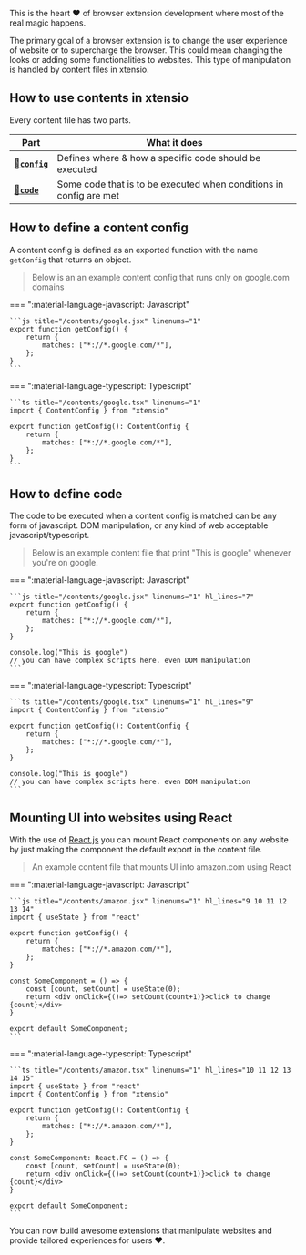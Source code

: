 This is the heart ❤️ of browser extension development where most of the real magic happens.

The primary goal of a browser extension is to change the user experience of website or to supercharge the browser. This could mean changing the looks or adding some functionalities to websites. This type of manipulation is handled by content files in xtensio.

## How to use contents in xtensio

Every content file has two parts.

| Part                                                  | What it does                                                       |
| ----------------------------------------------------- | ------------------------------------------------------------------ |
| [:link:**`config`**](#how-to-define-a-content-config) | Defines where & how a specific code should be executed             |
| [:link:**`code`**](#how-to-define-code)               | Some code that is to be executed when conditions in config are met |

## How to define a content config

A content config is defined as an exported function with the name `getConfig` that returns an object.

> Below is an an example content config that runs only on google.com domains

=== ":material-language-javascript: Javascript"

    ```js title="/contents/google.jsx" linenums="1"
    export function getConfig() {
        return {
            matches: ["*://*.google.com/*"],
        };
    }
    ```

=== ":material-language-typescript: Typescript"

    ```ts title="/contents/google.tsx" linenums="1"
    import { ContentConfig } from "xtensio"

    export function getConfig(): ContentConfig {
        return {
            matches: ["*://*.google.com/*"],
        };
    }
    ```

## How to define code

The code to be executed when a content config is matched can be any form of javascript. DOM manipulation, or any kind of web acceptable javascript/typescript.

> Below is an example content file that print "This is google" whenever you're on google.

=== ":material-language-javascript: Javascript"

    ```js title="/contents/google.jsx" linenums="1" hl_lines="7"
    export function getConfig() {
        return {
            matches: ["*://*.google.com/*"],
        };
    }

    console.log("This is google")
    // you can have complex scripts here. even DOM manipulation
    ```

=== ":material-language-typescript: Typescript"

    ```ts title="/contents/google.tsx" linenums="1" hl_lines="9"
    import { ContentConfig } from "xtensio"

    export function getConfig(): ContentConfig {
        return {
            matches: ["*://*.google.com/*"],
        };
    }

    console.log("This is google")
    // you can have complex scripts here. even DOM manipulation
    ```

## Mounting UI into websites using React

With the use of [React.js](https://react.dev) you can mount React components on any website by just making the component the default export in the content file.

> An example content file that mounts UI into amazon.com using React

=== ":material-language-javascript: Javascript"

    ```js title="/contents/amazon.jsx" linenums="1" hl_lines="9 10 11 12 13 14"
    import { useState } from "react"

    export function getConfig() {
        return {
            matches: ["*://*.amazon.com/*"],
        };
    }

    const SomeComponent = () => {
        const [count, setCount] = useState(0);
        return <div onClick={()=> setCount(count+1)}>click to change {count}</div>
    }

    export default SomeComponent;
    ```

=== ":material-language-typescript: Typescript"

    ```ts title="/contents/amazon.tsx" linenums="1" hl_lines="10 11 12 13 14 15"
    import { useState } from "react"
    import { ContentConfig } from "xtensio"

    export function getConfig(): ContentConfig {
        return {
            matches: ["*://*.amazon.com/*"],
        };
    }

    const SomeComponent: React.FC = () => {
        const [count, setCount] = useState(0);
        return <div onClick={()=> setCount(count+1)}>click to change {count}</div>
    }

    export default SomeComponent;
    ```

You can now build awesome extensions that manipulate websites and provide tailored experiences for users ❤️.

